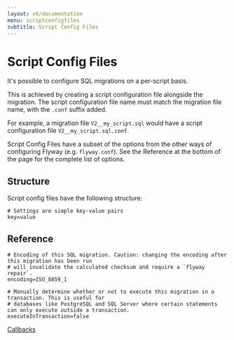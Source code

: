 ```yaml
---
layout: v6/documentation
menu: scriptconfigfiles
subtitle: Script Config Files
---
```

# Script Config Files

It's possible to configure SQL migrations on a per-script basis.

This is achieved by creating a script configuration file alongside the migration. The script configuration file name must match
the migration file name, with the `.conf` suffix added.

For example, a migration file `V2__my_script.sql` would have a script configuration file `V2__my_script.sql.conf`.

Script Config Files have a subset of the options from the other ways of configuring Flyway (e.g. `flyway.conf`). See the Reference at the bottom of the page for the complete list of options.

## Structure

Script config files have the following structure:

```properties
# Settings are simple key-value pairs
key=value
```

## Reference

```properties
# Encoding of this SQL migration. Caution: changing the encoding after this migration has been run
# will invalidate the calculated checksum and require a `flyway repair`.
encoding=ISO_8859_1

# Manually determine whether or not to execute this migration in a transaction. This is useful for
# databases like PostgreSQL and SQL Server where certain statements can only execute outside a transaction.
executeInTransaction=false
```

<p class="next-steps">
    <a class="btn btn-primary" href="/documentation/v6/callbacks">Callbacks <i class="fa fa-arrow-right"></i></a>
</p>
